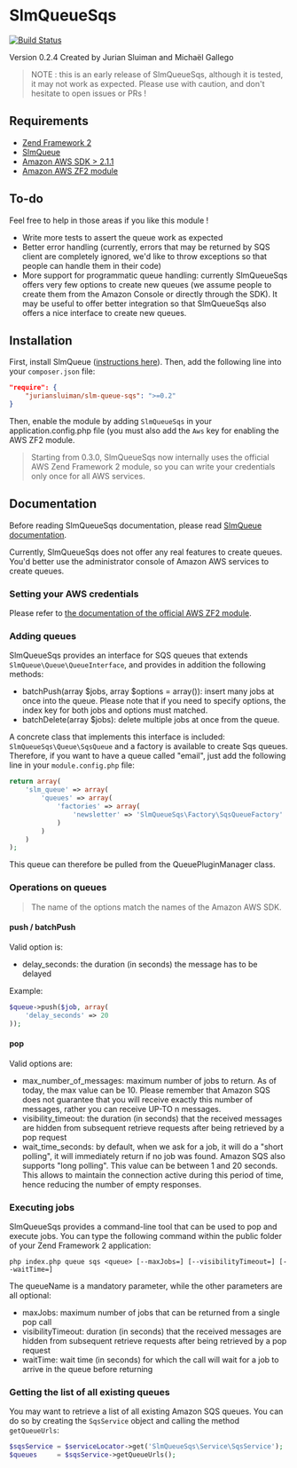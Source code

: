 SlmQueueSqs
===========

[![Build Status](https://travis-ci.org/juriansluiman/SlmQueueSqs.png?branch=master)](https://travis-ci.org/juriansluiman/SlmQueueSqs)

Version 0.2.4 Created by Jurian Sluiman and Michaël Gallego

> NOTE : this is an early release of SlmQueueSqs, although it is tested, it may not work as expected. Please use
> with caution, and don't hesitate to open issues or PRs !


Requirements
------------
* [Zend Framework 2](https://github.com/zendframework/zf2)
* [SlmQueue](https://github.com/juriansluiman/SlmQueue)
* [Amazon AWS SDK > 2.1.1](https://github.com/aws/aws-sdk-php)
* [Amazon AWS ZF2 module](https://github.com/aws/aws-sdk-php-zf2)

To-do
-----

Feel free to help in those areas if you like this module !

* Write more tests to assert the queue work as expected
* Better error handling (currently, errors that may be returned by SQS client are completely ignored, we'd
 like to throw exceptions so that people can handle them in their code)
* More support for programmatic queue handling: currently SlmQueueSqs offers very few options to create new
 queues (we assume people to create them from the Amazon Console or directly through the SDK). It may be useful
 to offer better integration so that SlmQueueSqs also offers a nice interface to create new queues.

Installation
------------

First, install SlmQueue ([instructions here](https://github.com/juriansluiman/SlmQueue/blob/master/README.md)). Then,
add the following line into your `composer.json` file:

```json
"require": {
	"juriansluiman/slm-queue-sqs": ">=0.2"
}
```

Then, enable the module by adding `SlmQueueSqs` in your application.config.php file (you must also add the `Aws` key
for enabling the AWS ZF2 module.

> Starting from 0.3.0, SlmQueueSqs now internally uses the official AWS Zend Framework 2 module, so you can write
your credentials only once for all AWS services.

Documentation
-------------

Before reading SlmQueueSqs documentation, please read [SlmQueue documentation](https://github.com/juriansluiman/SlmQueue).

Currently, SlmQueueSqs does not offer any real features to create queues. You'd better use the administrator console
of Amazon AWS services to create queues.

### Setting your AWS credentials

Please refer to [the documentation of the official AWS ZF2 module](https://github.com/aws/aws-sdk-php-zf2#configuration).

### Adding queues

SlmQueueSqs provides an interface for SQS queues that extends `SlmQueue\Queue\QueueInterface`, and provides in
addition the following methods:

* batchPush(array $jobs, array $options = array()): insert many jobs at once into the queue. Please note that if
you need to specify options, the index key for both jobs and options must matched.
* batchDelete(array $jobs): delete multiple jobs at once from the queue.

A concrete class that implements this interface is included: `SlmQueueSqs\Queue\SqsQueue` and a factory is available to
create Sqs queues. Therefore, if you want to have a queue called "email", just add the following line in your
`module.config.php` file:

```php
return array(
    'slm_queue' => array(
        'queues' => array(
            'factories' => array(
                'newsletter' => 'SlmQueueSqs\Factory\SqsQueueFactory'
            )
        )
    )
);
```

This queue can therefore be pulled from the QueuePluginManager class.


### Operations on queues

> The name of the options match the names of the Amazon AWS SDK.

#### push / batchPush

Valid option is:

* delay_seconds: the duration (in seconds) the message has to be delayed

Example:

```php
$queue->push($job, array(
    'delay_seconds' => 20
));
```

#### pop

Valid options are:

* max_number_of_messages: maximum number of jobs to return. As of today, the max value can be 10. Please
 remember that Amazon SQS does not guarantee that you will receive exactly
 this number of messages, rather you can receive UP-TO n messages.
* visibility_timeout: the duration (in seconds) that the received messages are hidden from subsequent
  retrieve requests after being retrieved by a pop request
* wait_time_seconds: by default, when we ask for a job, it will do a "short polling", it will
  immediately return if no job was found. Amazon SQS also supports "long polling". This
  value can be between 1 and 20 seconds. This allows to maintain the connection active
  during this period of time, hence reducing the number of empty responses.

### Executing jobs

SlmQueueSqs provides a command-line tool that can be used to pop and execute jobs. You can type the following
command within the public folder of your Zend Framework 2 application:

`php index.php queue sqs <queue> [--maxJobs=] [--visibilityTimeout=] [--waitTime=]`

The queueName is a mandatory parameter, while the other parameters are all optional:

* maxJobs: maximum number of jobs that can be returned from a single pop call
* visibilityTimeout: duration (in seconds) that the received messages are hidden from subsequent retrieve requests after being retrieved by a pop request
* waitTime: wait time (in seconds) for which the call will wait for a job to arrive in the queue before returning


### Getting the list of all existing queues

You may want to retrieve a list of all existing Amazon SQS queues. You can do so by creating the `SqsService` object
and calling the method `getQueueUrls`:

```php
$sqsService = $serviceLocator->get('SlmQueueSqs\Service\SqsService');
$queues     = $sqsService->getQueueUrls();
```
